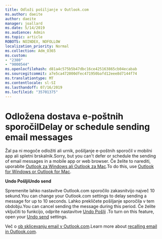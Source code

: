 ```yaml
---
title: Odloži pošiljanje v Outlook.com
ms.author: daeite
author: daeite
manager: joallard
ms.date: 5/14/2019
ms.audience: Admin
ms.topic: article
ROBOTS: NOINDEX, NOFOLLOW
localization_priority: Normal
ms.collection: Adm_O365
ms.custom:
- "2380"
- "9000544"
ms.openlocfilehash: d81a4c575b5b47dbc16ce425163865cb04ecabab
ms.sourcegitcommit: a7e5ca472000dfec471950bafd12eee8d7144f74
ms.translationtype: MT
ms.contentlocale: sl-SI
ms.lasthandoff: 07/16/2019
ms.locfileid: "35701375"
---
```

# <a name="delay-or-schedule-sending-email-messages"></a><span data-ttu-id="ddf96-102">Odložena dostava e-poštnih sporočil</span><span class="sxs-lookup"><span data-stu-id="ddf96-102">Delay or schedule sending email messages</span></span>

<span data-ttu-id="ddf96-103">Žal pa ni mogoče odložiti ali urnik, pošiljanje e-poštnih sporočil v mobilni app ali spletni brskalnik.</span><span class="sxs-lookup"><span data-stu-id="ddf96-103">Sorry, but you can't defer or schedule the sending of email messages in a mobile app or web browser.</span></span> <span data-ttu-id="ddf96-104">Če želite to narediti, uporabite [Outlook za Windows ali Outlook za Mac](https://products.office.com/outlook/email-and-calendar-software-microsoft-outlook).</span><span class="sxs-lookup"><span data-stu-id="ddf96-104">To do this, use [Outlook for Windows or Outlook for Mac](https://products.office.com/outlook/email-and-calendar-software-microsoft-outlook).</span></span>

<span data-ttu-id="ddf96-105">**Undo Pošlji**</span><span class="sxs-lookup"><span data-stu-id="ddf96-105">**Undo send**</span></span>

<span data-ttu-id="ddf96-106">Spremenite lahko nastavitve Outlook.com sporočilo zakasnitvijo največ 10 sekund.</span><span class="sxs-lookup"><span data-stu-id="ddf96-106">You can change your Outlook.com settings to delay sending a message for up to 10 seconds.</span></span> <span data-ttu-id="ddf96-107">Lahko prekličete pošiljanje sporočila v tem obdobju.</span><span class="sxs-lookup"><span data-stu-id="ddf96-107">You can cancel sending the message during this period.</span></span> <span data-ttu-id="ddf96-108">Če želite vključiti to funkcijo, odprite nastavitve [Undo Pošlji](https://outlook.live.com/mail/options/mail/messageContent/undoSend) .</span><span class="sxs-lookup"><span data-stu-id="ddf96-108">To turn on this feature, open your [Undo send](https://outlook.live.com/mail/options/mail/messageContent/undoSend) settings.</span></span>

<span data-ttu-id="ddf96-109">Več o [ob sklicevanju email v Outlook.com](https://support.office.com/article/c069ddde-5282-4085-8f4c-d7b133324f8a?wt.mc_id=Office_Outlook_com_Alchemy).</span><span class="sxs-lookup"><span data-stu-id="ddf96-109">Learn more about [recalling email in Outlook.com](https://support.office.com/article/c069ddde-5282-4085-8f4c-d7b133324f8a?wt.mc_id=Office_Outlook_com_Alchemy).</span></span>